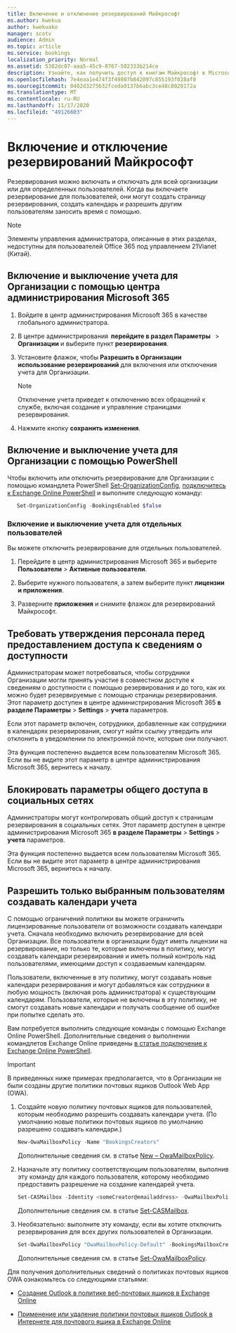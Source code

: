 ```yaml
---
title: Включение и отключение резервирований Майкрософт
ms.author: kwekua
author: kwekuako
manager: scotv
audience: Admin
ms.topic: article
ms.service: bookings
localization_priority: Normal
ms.assetid: 5382dc07-aaa5-45c9-8767-502333b214ce
description: Узнайте, как получить доступ к книгам Майкрософт в Microsoft 365.
ms.openlocfilehash: 7e4eaa1e474f3f49807b842097c855193f028af0
ms.sourcegitcommit: 0402d3275632fceda9137b6abc3ce48c8020172a
ms.translationtype: MT
ms.contentlocale: ru-RU
ms.lasthandoff: 11/17/2020
ms.locfileid: "49126603"
---
```

# <a name="turn-microsoft-bookings-on-or-off"></a>Включение и отключение резервирований Майкрософт

Резервирования можно включать и отключать для всей организации или для определенных пользователей. Когда вы включаете резервирование для пользователей, они могут создать страницу резервирования, создать календарь и разрешить другим пользователям заносить время с помощью.

> [!NOTE]
> Элементы управления администратора, описанные в этих разделах, недоступны для пользователей Office 365 под управлением 21Vianet (Китай).

## <a name="turn-bookings-on-or-off-for-your-organization-using-the-microsoft-365-admin-center"></a>Включение и выключение учета для Организации с помощью центра администрирования Microsoft 365

1. Войдите в центр администрирования Microsoft 365 в качестве глобального администратора.

2. В центре администрирования  **перейдите в раздел Параметры**   \> **Организации** и выберите пункт **резервирования**.

3. Установите флажок, чтобы **Разрешить в Организации использование резервирований** для включения или отключения учета для Организации.

   > [!NOTE]
   > Отключение учета приведет к отключению всех обращений к службе, включая создание и управление страницами резервирования.

4. Нажмите кнопку **сохранить изменения**.

## <a name="turn-bookings-on-or-off-for-your-organization-using-powershell"></a>Включение и выключение учета для Организации с помощью PowerShell

Чтобы включить или отключить резервирование для Организации с помощью командлета PowerShell [Set-OrganizationConfig](https://docs.microsoft.com/powershell/module/exchange/set-organizationconfig), [подключитесь к Exchange Online PowerShell](https://docs.microsoft.com/powershell/exchange/connect-to-exchange-online-powershell) и выполните следующую команду:

```PowerShell
   Set-OrganizationConfig -BookingsEnabled $false
```

### <a name="turn-bookings-on-or-off-for-individual-users"></a>Включение и выключение учета для отдельных пользователей

Вы можете отключить резервирование для отдельных пользователей.

1. Перейдите в центр администрирования Microsoft 365 и выберите **Пользователи** \> **Активные пользователи**.

1. Выберите нужного пользователя, а затем выберите пункт **лицензии и приложения**.

1. Разверните **приложения** и снимите флажок для резервирований Майкрософт.

## <a name="require-staff-approvals-before-sharing-freebusy-information"></a>Требовать утверждения персонала перед предоставлением доступа к сведениям о доступности

Администраторам может потребоваться, чтобы сотрудники Организации могли принять участие в совместном доступе к сведениям о доступности с помощью резервирования и до того, как их можно будет резервируемые с помощью страницы резервирования. Этот параметр доступен в центре администрирования Microsoft 365 **в разделе Параметры** \> **Settings** \> **учета** параметров.

Если этот параметр включен, сотрудники, добавленные как сотрудники в календарях резервирования, смогут найти ссылку утвердить или отклонить в уведомлении по электронной почте, которые они получают.

Эта функция постепенно выдается всем пользователям Microsoft 365. Если вы не видите этот параметр в центре администрирования Microsoft 365, вернитесь к началу.

## <a name="block-social-sharing-options"></a>Блокировать параметры общего доступа в социальных сетях

Администраторы могут контролировать общий доступ к страницам резервирования в социальных сетях. Этот параметр доступен в центре администрирования Microsoft 365 **в разделе Параметры** \> **Settings** \> **учета** параметров.

Эта функция постепенно выдается всем пользователям Microsoft 365. Если вы не видите этот параметр в центре администрирования Microsoft 365, вернитесь к началу.

## <a name="allow-only-selected-users-to-create-bookings-calendars"></a>Разрешить только выбранным пользователям создавать календари учета

С помощью ограничений политики вы можете ограничить лицензированные пользователи от возможности создавать календари учета. Сначала необходимо включить резервирование для всей Организации. Все пользователи в организации будут иметь лицензии на резервирование, но только те, которые включены в политику, могут создавать календари резервирования и иметь полный контроль над пользователями, имеющими доступ к создаваемым календарям.

Пользователи, включенные в эту политику, могут создавать новые календари резервирования и могут добавляться как сотрудники в любую мощность (включая роль администратора) к существующим календарям. Пользователи, которые не включены в эту политику, не смогут создавать новые календари и получать сообщение об ошибке при попытке сделать это.

Вам потребуется выполнить следующие команды с помощью Exchange Online PowerShell. Дополнительные сведения о выполнении командлетов Exchange Online приведены [в статье подключение к Exchange Online PowerShell](https://docs.microsoft.com/powershell/exchange/connect-to-exchange-online-powershell).

> [!IMPORTANT]
> В приведенных ниже примерах предполагается, что в Организации не были созданы другие политики почтовых ящиков Outlook Web App (OWA).

1. Создайте новую политику почтовых ящиков для пользователей, которым необходимо разрешить создавать календари учета. (По умолчанию новые политики почтовых ящиков по умолчанию разрешено создавать календари.)

   ```PowerShell
   New-OwaMailboxPolicy -Name "BookingsCreators"
   ```

   Дополнительные сведения см. в статье [New – OwaMailboxPolicy](https://docs.microsoft.com/powershell/module/exchange/new-owamailboxpolicy).

2. Назначьте эту политику соответствующим пользователям, выполнив эту команду для каждого пользователя, которому необходимо предоставить разрешение на создание календарей учета.

   ```PowerShell
   Set-CASMailbox -Identity <someCreator@emailaddress> -OwaMailboxPolicy "BookingsCreators"
   ```

   Дополнительные сведения см. в статье [Set-CASMailbox](https://docs.microsoft.com/powershell/module/exchange/set-casmailbox).

3. Необязательно: выполните эту команду, если вы хотите отключить резервирования для всех других пользователей в Организации.

   ```PowerShell
   Set-OwaMailboxPolicy "OwaMailboxPolicy-Default" -BookingsMailboxCreationEnabled:$false
   ```

   Дополнительные сведения см. в статье [Set-OwaMailboxPolicy](https://docs.microsoft.com/powershell/module/exchange/set-owamailboxpolicy).

Для получения дополнительных сведений о политиках почтовых ящиков OWA ознакомьтесь со следующими статьями:

- [Создание Outlook в политике веб-почтовых ящиков в Exchange Online](https://docs.microsoft.com/exchange/clients-and-mobile-in-exchange-online/outlook-on-the-web/create-outlook-web-app-mailbox-policy)

- [Применение или удаление политики почтовых ящиков Outlook в Интернете для почтового ящика в Exchange Online](https://docs.microsoft.com/exchange/clients-and-mobile-in-exchange-online/outlook-on-the-web/create-outlook-web-app-mailbox-policy)
